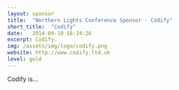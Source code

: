 ```yaml
---
layout: sponsor
title:  "Northern Lights Conference Sponsor - Codify"
short_title:  "Codify"
date:   2014-09-10 16:24:26 
excerpt: Codify.  
img: /assets/img/logo/codify.png 
website: http://www.codify.ltd.uk
level: gold
---
```


Codify is...
  